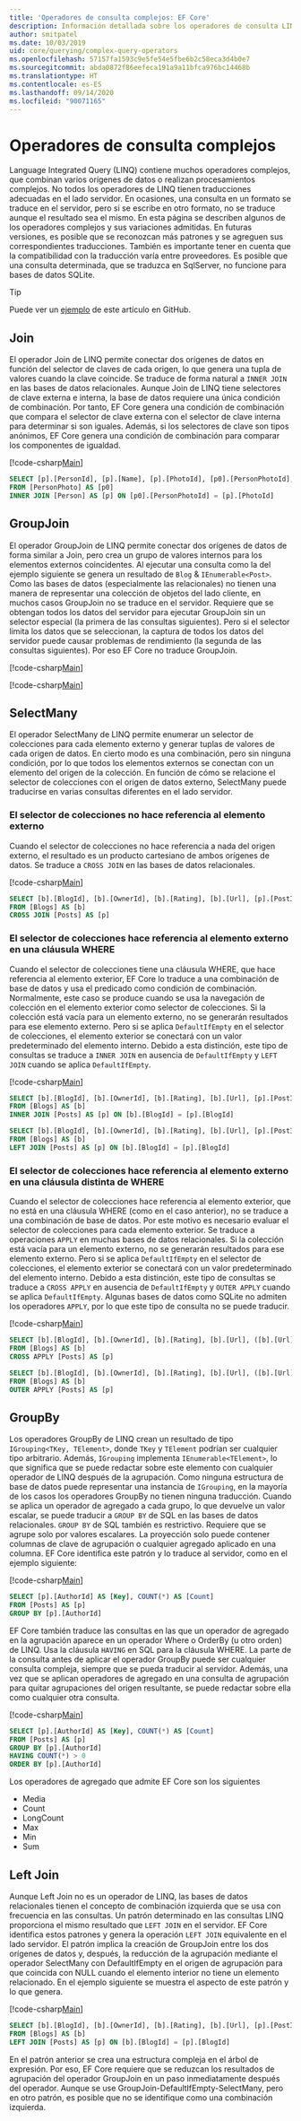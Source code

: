 ```yaml
---
title: 'Operadores de consulta complejos: EF Core'
description: Información detallada sobre los operadores de consulta LINQ más complejos cuando se usa Entity Framework Core
author: smitpatel
ms.date: 10/03/2019
uid: core/querying/complex-query-operators
ms.openlocfilehash: 57157fa1593c9e5fe54e5fbe6b2c58eca3d4b0e7
ms.sourcegitcommit: abda0872f86eefeca191a9a11bfca976bc14468b
ms.translationtype: HT
ms.contentlocale: es-ES
ms.lasthandoff: 09/14/2020
ms.locfileid: "90071165"
---
```

# <a name="complex-query-operators"></a>Operadores de consulta complejos

Language Integrated Query (LINQ) contiene muchos operadores complejos, que combinan varios orígenes de datos o realizan procesamientos complejos. No todos los operadores de LINQ tienen traducciones adecuadas en el lado servidor. En ocasiones, una consulta en un formato se traduce en el servidor, pero si se escribe en otro formato, no se traduce aunque el resultado sea el mismo. En esta página se describen algunos de los operadores complejos y sus variaciones admitidas. En futuras versiones, es posible que se reconozcan más patrones y se agreguen sus correspondientes traducciones. También es importante tener en cuenta que la compatibilidad con la traducción varía entre proveedores. Es posible que una consulta determinada, que se traduzca en SqlServer, no funcione para bases de datos SQLite.

> [!TIP]
> Puede ver un [ejemplo](https://github.com/dotnet/EntityFramework.Docs/tree/master/samples/core/Querying) de este artículo en GitHub.

## <a name="join"></a>Join

El operador Join de LINQ permite conectar dos orígenes de datos en función del selector de claves de cada origen, lo que genera una tupla de valores cuando la clave coincide. Se traduce de forma natural a `INNER JOIN` en las bases de datos relacionales. Aunque Join de LINQ tiene selectores de clave externa e interna, la base de datos requiere una única condición de combinación. Por tanto, EF Core genera una condición de combinación que compara el selector de clave externa con el selector de clave interna para determinar si son iguales. Además, si los selectores de clave son tipos anónimos, EF Core genera una condición de combinación para comparar los componentes de igualdad.

[!code-csharp[Main](../../../samples/core/Querying/ComplexQuery/Sample.cs#Join)]

```SQL
SELECT [p].[PersonId], [p].[Name], [p].[PhotoId], [p0].[PersonPhotoId], [p0].[Caption], [p0].[Photo]
FROM [PersonPhoto] AS [p0]
INNER JOIN [Person] AS [p] ON [p0].[PersonPhotoId] = [p].[PhotoId]
```

## <a name="groupjoin"></a>GroupJoin

El operador GroupJoin de LINQ permite conectar dos orígenes de datos de forma similar a Join, pero crea un grupo de valores internos para los elementos externos coincidentes. Al ejecutar una consulta como la del ejemplo siguiente se genera un resultado de `Blog` & `IEnumerable<Post>`. Como las bases de datos (especialmente las relacionales) no tienen una manera de representar una colección de objetos del lado cliente, en muchos casos GroupJoin no se traduce en el servidor. Requiere que se obtengan todos los datos del servidor para ejecutar GroupJoin sin un selector especial (la primera de las consultas siguientes). Pero si el selector limita los datos que se seleccionan, la captura de todos los datos del servidor puede causar problemas de rendimiento (la segunda de las consultas siguientes). Por eso EF Core no traduce GroupJoin.

[!code-csharp[Main](../../../samples/core/Querying/ComplexQuery/Sample.cs#GroupJoin)]

[!code-csharp[Main](../../../samples/core/Querying/ComplexQuery/Sample.cs#GroupJoinComposed)]

## <a name="selectmany"></a>SelectMany

El operador SelectMany de LINQ permite enumerar un selector de colecciones para cada elemento externo y generar tuplas de valores de cada origen de datos. En cierto modo es una combinación, pero sin ninguna condición, por lo que todos los elementos externos se conectan con un elemento del origen de la colección. En función de cómo se relacione el selector de colecciones con el origen de datos externo, SelectMany puede traducirse en varias consultas diferentes en el lado servidor.

### <a name="collection-selector-doesnt-reference-outer"></a>El selector de colecciones no hace referencia al elemento externo

Cuando el selector de colecciones no hace referencia a nada del origen externo, el resultado es un producto cartesiano de ambos orígenes de datos. Se traduce a `CROSS JOIN` en las bases de datos relacionales.

[!code-csharp[Main](../../../samples/core/Querying/ComplexQuery/Sample.cs#SelectManyConvertedToCrossJoin)]

```SQL
SELECT [b].[BlogId], [b].[OwnerId], [b].[Rating], [b].[Url], [p].[PostId], [p].[AuthorId], [p].[BlogId], [p].[Content], [p].[Rating], [p].[Title]
FROM [Blogs] AS [b]
CROSS JOIN [Posts] AS [p]
```

### <a name="collection-selector-references-outer-in-a-where-clause"></a>El selector de colecciones hace referencia al elemento externo en una cláusula WHERE

Cuando el selector de colecciones tiene una cláusula WHERE, que hace referencia al elemento exterior, EF Core lo traduce a una combinación de base de datos y usa el predicado como condición de combinación. Normalmente, este caso se produce cuando se usa la navegación de colección en el elemento exterior como selector de colecciones. Si la colección está vacía para un elemento externo, no se generarán resultados para ese elemento externo. Pero si se aplica `DefaultIfEmpty` en el selector de colecciones, el elemento exterior se conectará con un valor predeterminado del elemento interno. Debido a esta distinción, este tipo de consultas se traduce a `INNER JOIN` en ausencia de `DefaultIfEmpty` y `LEFT JOIN` cuando se aplica `DefaultIfEmpty`.

[!code-csharp[Main](../../../samples/core/Querying/ComplexQuery/Sample.cs#SelectManyConvertedToJoin)]

```SQL
SELECT [b].[BlogId], [b].[OwnerId], [b].[Rating], [b].[Url], [p].[PostId], [p].[AuthorId], [p].[BlogId], [p].[Content], [p].[Rating], [p].[Title]
FROM [Blogs] AS [b]
INNER JOIN [Posts] AS [p] ON [b].[BlogId] = [p].[BlogId]

SELECT [b].[BlogId], [b].[OwnerId], [b].[Rating], [b].[Url], [p].[PostId], [p].[AuthorId], [p].[BlogId], [p].[Content], [p].[Rating], [p].[Title]
FROM [Blogs] AS [b]
LEFT JOIN [Posts] AS [p] ON [b].[BlogId] = [p].[BlogId]
```

### <a name="collection-selector-references-outer-in-a-non-where-case"></a>El selector de colecciones hace referencia al elemento externo en una cláusula distinta de WHERE

Cuando el selector de colecciones hace referencia al elemento exterior, que no está en una cláusula WHERE (como en el caso anterior), no se traduce a una combinación de base de datos. Por este motivo es necesario evaluar el selector de colecciones para cada elemento exterior. Se traduce a operaciones `APPLY` en muchas bases de datos relacionales. Si la colección está vacía para un elemento externo, no se generarán resultados para ese elemento externo. Pero si se aplica `DefaultIfEmpty` en el selector de colecciones, el elemento exterior se conectará con un valor predeterminado del elemento interno. Debido a esta distinción, este tipo de consultas se traduce a `CROSS APPLY` en ausencia de `DefaultIfEmpty` y `OUTER APPLY` cuando se aplica `DefaultIfEmpty`. Algunas bases de datos como SQLite no admiten los operadores `APPLY`, por lo que este tipo de consulta no se puede traducir.

[!code-csharp[Main](../../../samples/core/Querying/ComplexQuery/Sample.cs#SelectManyConvertedToApply)]

```SQL
SELECT [b].[BlogId], [b].[OwnerId], [b].[Rating], [b].[Url], ([b].[Url] + N'=>') + [p].[Title] AS [p]
FROM [Blogs] AS [b]
CROSS APPLY [Posts] AS [p]

SELECT [b].[BlogId], [b].[OwnerId], [b].[Rating], [b].[Url], ([b].[Url] + N'=>') + [p].[Title] AS [p]
FROM [Blogs] AS [b]
OUTER APPLY [Posts] AS [p]
```

## <a name="groupby"></a>GroupBy

Los operadores GroupBy de LINQ crean un resultado de tipo `IGrouping<TKey, TElement>`, donde `TKey` y `TElement` podrían ser cualquier tipo arbitrario. Además, `IGrouping` implementa `IEnumerable<TElement>`, lo que significa que se puede redactar sobre este elemento con cualquier operador de LINQ después de la agrupación. Como ninguna estructura de base de datos puede representar una instancia de `IGrouping`, en la mayoría de los casos los operadores GroupBy no tienen ninguna traducción. Cuando se aplica un operador de agregado a cada grupo, lo que devuelve un valor escalar, se puede traducir a `GROUP BY` de SQL en las bases de datos relacionales. `GROUP BY` de SQL también es restrictivo. Requiere que se agrupe solo por valores escalares. La proyección solo puede contener columnas de clave de agrupación o cualquier agregado aplicado en una columna. EF Core identifica este patrón y lo traduce al servidor, como en el ejemplo siguiente:

[!code-csharp[Main](../../../samples/core/Querying/ComplexQuery/Sample.cs#GroupBy)]

```SQL
SELECT [p].[AuthorId] AS [Key], COUNT(*) AS [Count]
FROM [Posts] AS [p]
GROUP BY [p].[AuthorId]
```

EF Core también traduce las consultas en las que un operador de agregado en la agrupación aparece en un operador Where o OrderBy (u otro orden) de LINQ. Usa la cláusula `HAVING` en SQL para la cláusula WHERE. La parte de la consulta antes de aplicar el operador GroupBy puede ser cualquier consulta compleja, siempre que se pueda traducir al servidor. Además, una vez que se aplican operadores de agregado en una consulta de agrupación para quitar agrupaciones del origen resultante, se puede redactar sobre ella como cualquier otra consulta.

[!code-csharp[Main](../../../samples/core/Querying/ComplexQuery/Sample.cs#GroupByFilter)]

```SQL
SELECT [p].[AuthorId] AS [Key], COUNT(*) AS [Count]
FROM [Posts] AS [p]
GROUP BY [p].[AuthorId]
HAVING COUNT(*) > 0
ORDER BY [p].[AuthorId]
```

Los operadores de agregado que admite EF Core son los siguientes

- Media
- Count
- LongCount
- Max
- Min
- Sum

## <a name="left-join"></a>Left Join

Aunque Left Join no es un operador de LINQ, las bases de datos relacionales tienen el concepto de combinación izquierda que se usa con frecuencia en las consultas. Un patrón determinado en las consultas LINQ proporciona el mismo resultado que `LEFT JOIN` en el servidor. EF Core identifica estos patrones y genera la operación `LEFT JOIN` equivalente en el lado servidor. El patrón implica la creación de GroupJoin entre los dos orígenes de datos y, después, la reducción de la agrupación mediante el operador SelectMany con DefaultIfEmpty en el origen de agrupación para que coincida con NULL cuando el elemento interior no tiene un elemento relacionado. En el ejemplo siguiente se muestra el aspecto de este patrón y lo que genera.

[!code-csharp[Main](../../../samples/core/Querying/ComplexQuery/Sample.cs#LeftJoin)]

```SQL
SELECT [b].[BlogId], [b].[OwnerId], [b].[Rating], [b].[Url], [p].[PostId], [p].[AuthorId], [p].[BlogId], [p].[Content], [p].[Rating], [p].[Title]
FROM [Blogs] AS [b]
LEFT JOIN [Posts] AS [p] ON [b].[BlogId] = [p].[BlogId]
```

En el patrón anterior se crea una estructura compleja en el árbol de expresión. Por eso, EF Core requiere que se reduzcan los resultados de agrupación del operador GroupJoin en un paso inmediatamente después del operador. Aunque se use GroupJoin-DefaultIfEmpty-SelectMany, pero en otro patrón, es posible que no se identifique como una combinación izquierda.
